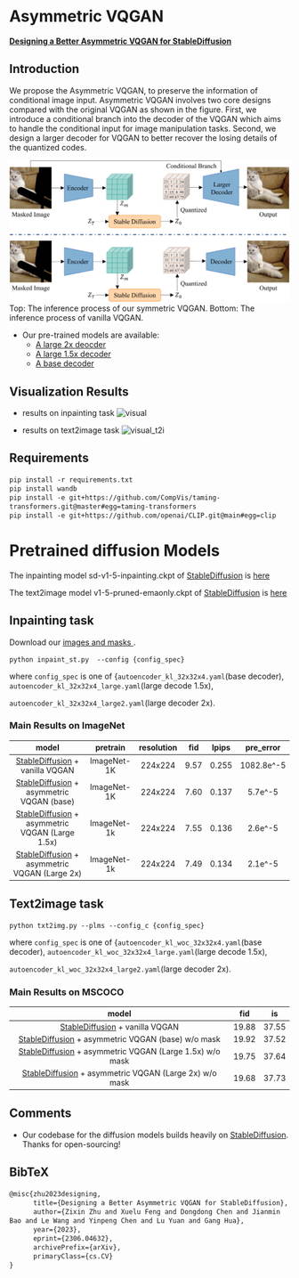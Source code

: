 # Asymmetric VQGAN




[**Designing a Better Asymmetric VQGAN for StableDiffusion**](https://arxiv.org/abs/2306.04632)<br/>


## Introduction

We propose the Asymmetric VQGAN, to preserve the information of conditional image input. Asymmetric VQGAN involves two core designs compared with the original VQGAN as shown in the figure. First, we introduce a conditional branch into the decoder of the VQGAN which aims to handle the conditional input for image manipulation tasks. Second, we design a larger decoder for VQGAN to better recover the losing details of the quantized codes. 

![teaser](teaser.png)
Top: The inference process of our symmetric VQGAN. Bottom: The inference process of vanilla VQGAN.
- Our pre-trained models are available: 
  - [A large 2x deocder](https://drive.google.com/file/d/1Qt40285nFNGBzS5iklZeEjq7ST4ExEiH/view?usp=drive_link)
  - [A large 1.5x decoder](https://drive.google.com/file/d/1m6c5XV6ZW1amGmjEaihvQl2VgxUxyO2f/view?usp=drive_link)
  - [A base decoder](https://drive.google.com/file/d/1jT_otqlNO6AhkOqCEZQY0KEqOyeCNTzi/view?usp=drive_link)
  
## Visualization Results
- results on inpainting task
![visual](visual.png)

- results on text2image task
![visual_t2i](text2img_visual.png)

## Requirements

```
pip install -r requirements.txt
pip install wandb
pip install -e git+https://github.com/CompVis/taming-transformers.git@master#egg=taming-transformers
pip install -e git+https://github.com/openai/CLIP.git@main#egg=clip
```

# Pretrained diffusion Models
The inpainting model sd-v1-5-inpainting.ckpt of [StableDiffusion](https://github.com/runwayml/stable-diffusion/tree/main) is [here](https://huggingface.co/runwayml/stable-diffusion-inpainting/blob/main/sd-v1-5-inpainting.ckpt)

The text2image model v1-5-pruned-emaonly.ckpt of [StableDiffusion](https://github.com/runwayml/stable-diffusion/tree/main) is [here](https://huggingface.co/runwayml/stable-diffusion-v1-5/blob/main/v1-5-pruned-emaonly.ckpt)

## Inpainting task
Download our [images and masks ](https://drive.google.com/file/d/1Z9_vGdvs7i8RTQ9GN8RNX1y5i1tP_OSI/view?usp=drive_link).
```
python inpaint_st.py  --config {config_spec}
```
where `config_spec` is one of {`autoencoder_kl_32x32x4.yaml`(base decoder), `autoencoder_kl_32x32x4_large.yaml`(large decode 1.5x), 

`autoencoder_kl_32x32x4_large2.yaml`(large decoder 2x).

### Main Results on ImageNet

|                                                   model                                                   | pretrain | resolution |  fid   | lpips |      pre_error       |
|:---------------------------------------------------------------------------------------------------------:| :---:    |  :---:     |:----:|:-----:|:--------------------:|
|         [StableDiffusion](https://github.com/runwayml/stable-diffusion/tree/main) + vanilla VQGAN         | ImageNet-1K  | 224x224 | 9.57 |  0.255  |      1082.8e^-5      |
|    [StableDiffusion](https://github.com/runwayml/stable-diffusion/tree/main) + asymmetric VQGAN (base)    | ImageNet-1K  | 224x224 | 7.60 |  0.137  |       5.7e^-5        |
| [StableDiffusion](https://github.com/runwayml/stable-diffusion/tree/main) + asymmetric VQGAN (Large 1.5x) | ImageNet-1k  | 224x224 | 7.55 |  0.136  |       2.6e^-5        |
|  [StableDiffusion](https://github.com/runwayml/stable-diffusion/tree/main) + asymmetric VQGAN (Large 2x)  | ImageNet-1k  | 224x224 | 7.49 |  0.134  |       2.1e^-5        |


## Text2image task

```
python txt2img.py --plms --config_c {config_spec}
```

[//]: # (# Train your own asymmetric vqgan)

[//]: # ()
[//]: # (## Data preparation)

[//]: # ()
[//]: # (### ImageNet)

[//]: # (The code will try to download &#40;through [Academic)

[//]: # (Torrents]&#40;http://academictorrents.com/&#41;&#41; and prepare ImageNet the first time it)

[//]: # (is used. However, since ImageNet is quite large, this requires a lot of disk)

[//]: # (space and time. If you already have ImageNet on your disk, you can speed things)

[//]: # (up by putting the data into)

[//]: # (`./datasets/ImageNet/train`. It should have the following structure:)

[//]: # ()
[//]: # (```)

[//]: # (./datasets/ImageNet/train/)

[//]: # (├── n01440764)

[//]: # (│   ├── n01440764_10026.JPEG)

[//]: # (│   ├── n01440764_10027.JPEG)

[//]: # (│   ├── ...)

[//]: # (├── n01443537)

[//]: # (│   ├── n01443537_10007.JPEG)

[//]: # (│   ├── n01443537_10014.JPEG)

[//]: # (│   ├── ...)

[//]: # (├── ...)

[//]: # (```)

[//]: # ()
[//]: # (### Training autoencoder models)

[//]: # ()
[//]: # (First, download [weights]&#40;https://drive.google.com/file/d/1RaOlCRnkGeCv2Nig-bhHuApNJoA98gfg/view?usp=drive_link&#41; of the autoencoder stable_vqgan.ckpt obtained from [StableDiffusion]&#40;https://github.com/runwayml/stable-diffusion/tree/main&#41;.)

[//]: # ()
[//]: # (Configs for training a KL-regularized autoencoder on ImageNet are provided at `configs/autoencoder`.)

[//]: # (Training can be started by running)

[//]: # (```)

[//]: # (python main.py --base configs/autoencoder/{config_spec} -t --gpus 0,1,2,3,4,5,6,7 --tag <yourtag>   )

[//]: # (```)

where `config_spec` is one of {`autoencoder_kl_woc_32x32x4.yaml`(base decoder), `autoencoder_kl_woc_32x32x4_large.yaml`(large decode 1.5x), 

`autoencoder_kl_woc_32x32x4_large2.yaml`(large decoder 2x).

### Main Results on MSCOCO

|                                                        model                                                         |  fid  |  is   |
|:-------------------------------------------------------------------------------------------------------------------:|:-----:|:-----:|
|             [StableDiffusion](https://github.com/runwayml/stable-diffusion/tree/main) + vanilla VQGAN               | 19.88 | 37.55 |
|    [StableDiffusion](https://github.com/runwayml/stable-diffusion/tree/main) + asymmetric VQGAN (base) w/o mask     | 19.92 | 37.52 |
| [StableDiffusion](https://github.com/runwayml/stable-diffusion/tree/main) + asymmetric VQGAN (Large 1.5x) w/o mask  | 19.75 | 37.64 |
|  [StableDiffusion](https://github.com/runwayml/stable-diffusion/tree/main) + asymmetric VQGAN (Large 2x) w/o mask   | 19.68 | 37.73 |

## Comments 

- Our codebase for the diffusion models builds heavily on [StableDiffusion](https://github.com/runwayml/stable-diffusion/tree/main). 
Thanks for open-sourcing!

[//]: # (- The implementation of the asymmetric vqgan is from [PUT]&#40;https://github.com/liuqk3/PUT&#41; and [Lama]&#40;https://github.com/advimman/lama&#41;. )


## BibTeX

```
@misc{zhu2023designing,
      title={Designing a Better Asymmetric VQGAN for StableDiffusion}, 
      author={Zixin Zhu and Xuelu Feng and Dongdong Chen and Jianmin Bao and Le Wang and Yinpeng Chen and Lu Yuan and Gang Hua},
      year={2023},
      eprint={2306.04632},
      archivePrefix={arXiv},
      primaryClass={cs.CV}
}
```


